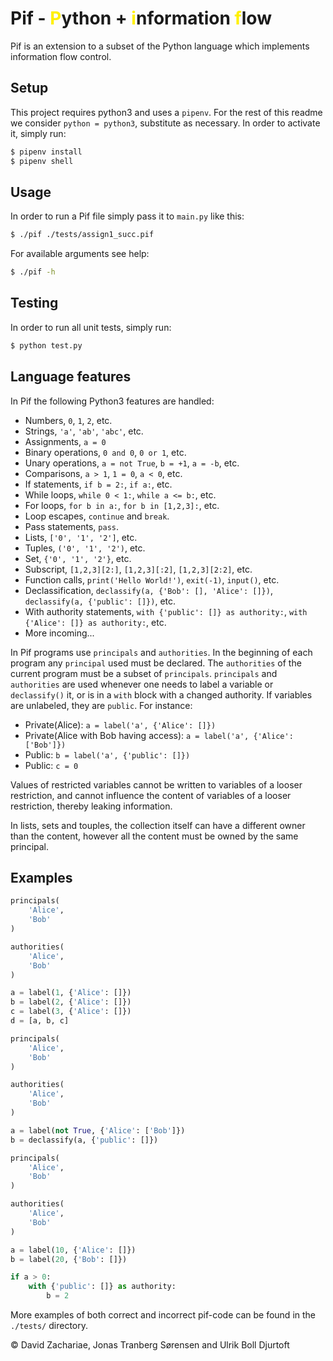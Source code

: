 # Pif - <span style="color:#fff000">P</span>ython + <span style="color:#fff000">i</span>nformation <span style="color:#fff000">f</span>low

Pif is an extension to a subset of the Python language which implements information flow control.

## Setup
This project requires python3 and uses a `pipenv`. For the rest of this readme we consider `python = python3`, substitute as necessary. In order to activate it, simply run:
```bash
$ pipenv install
$ pipenv shell
```

## Usage
In order to run a Pif file simply pass it to `main.py` like this:
```bash
$ ./pif ./tests/assign1_succ.pif
```

For available arguments see help: 
```bash
$ ./pif -h
```

## Testing
In order to run all unit tests, simply run:
```bash
$ python test.py
```

## Language features
In Pif the following Python3 features are handled:
* Numbers, `0`, `1`, `2`, etc.
* Strings, `'a'`, `'ab'`, `'abc'`, etc.
* Assignments, `a = 0`
* Binary operations, `0 and 0`, `0 or 1`, etc.
* Unary operations, `a = not True`, `b = +1`, `a = -b`, etc.
* Comparisons, `a > 1`, `1 = 0`, `a < 0`, etc.
* If statements, `if b = 2:`, `if a:`, etc.
* While loops, `while 0 < 1:`, `while a <= b:`, etc.
* For loops, `for b in a:`, `for b in [1,2,3]:`, etc.
* Loop escapes, `continue` and `break`.
* Pass statements, `pass`.
* Lists, `['0', '1', '2']`, etc.
* Tuples, `('0', '1', '2')`, etc.
* Set, `{'0', '1', '2'}`, etc.
* Subscript, `[1,2,3][2:]`, `[1,2,3][:2]`, `[1,2,3][2:2]`, etc.
* Function calls, `print('Hello World!')`, `exit(-1)`, `input()`, etc.
* Declassification, `declassify(a, {'Bob': [], 'Alice': []})`, `declassify(a, {'public': []})`, etc.
* With authority statements, `with {'public': []} as authority:`, `with {'Alice': []} as authority:`, etc. 
* More incoming...

In Pif programs use `principals` and `authorities`. In the beginning of each program any `principal` used must be declared. The `authorities` of the current program must be a subset of `principals`. `principals` and `authorities` are used whenever one needs to label a variable or `declassify()` it, or is in a `with` block with a changed authority. If variables are unlabeled, they are `public`. For instance:
* Private(Alice): `a = label('a', {'Alice': []})`
* Private(Alice with Bob having access): `a = label('a', {'Alice': ['Bob']})`
* Public: `b = label('a', {'public': []})`
* Public: `c = 0`

Values of restricted variables cannot be written to variables of a looser restriction, and cannot influence the content of variables of a looser restriction, thereby leaking information.

In lists, sets and touples, the collection itself can have a different owner than the content, however all the content must be owned by the same principal.

## Examples

```python
principals(
    'Alice',
    'Bob'
)

authorities(
    'Alice',
    'Bob'
)

a = label(1, {'Alice': []})
b = label(2, {'Alice': []})
c = label(3, {'Alice': []})
d = [a, b, c]
```

```python
principals(
    'Alice',
    'Bob'
)

authorities(
    'Alice',
    'Bob'
)

a = label(not True, {'Alice': ['Bob']})
b = declassify(a, {'public': []})
```

```python
principals(
    'Alice',
    'Bob'
)

authorities(
    'Alice',
    'Bob'
)

a = label(10, {'Alice': []})
b = label(20, {'Bob': []})

if a > 0:
    with {'public': []} as authority:
        b = 2

```

More examples of both correct and incorrect pif-code can be found in the `./tests/` directory.

©️ David Zachariae, Jonas Tranberg Sørensen and Ulrik Boll Djurtoft
